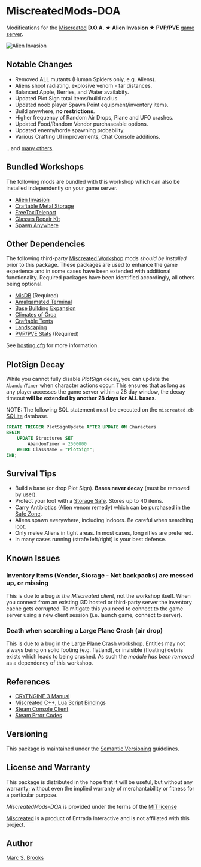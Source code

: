 # MiscreatedMods-DOA

Modifications for the [Miscreated](https://miscreatedgame.com) **D.O.A. ★ Alien Invasion ★ PVP/PVE** [game server](https://miscreated-servers.com/server/16803).

![Alien Invasion](https://raw.githubusercontent.com/nuxy/MiscreatedMods-DOA/master/Workshop/DeadOnArrival/preview.png)

## Notable Changes

- Removed ALL mutants (Human Spiders only, e.g. Aliens).
- Aliens shoot radiating, explosive venom - far distances.
- Balanced Apple, Berries, and Water availabity.
- Updated Plot Sign total items/build radius.
- Updated noob player Spawn Point equipment/inventory items.
- Build anywhere, **no restrictions**.
- Higher frequency of Random Air Drops, Plane and UFO crashes.
- Updated Food/Random Vendor purchaseable options.
- Updated enemy/horde spawning probability.
- Various Crafting UI improvements, Chat Console additions.

.. and [many others](https://github.com/nuxy/MiscreatedMods-DOA/commits/master).

## Bundled Workshops

The following mods are bundled with this workshop which can also be installed independently on your game server.

- [Alien Invasion](https://steamcommunity.com/sharedfiles/filedetails/?id=2787393227)
- [Craftable Metal Storage](https://steamcommunity.com/sharedfiles/filedetails/?id=2787400078)
- [FreeTaxiTeleport](https://steamcommunity.com/sharedfiles/filedetails/?id=2789568378)
- [Glasses Repair Kit](https://steamcommunity.com/sharedfiles/filedetails/?id=2787407832)
- [Spawn Anywhere](https://steamcommunity.com/sharedfiles/filedetails/?id=2787415227)

## Other Dependencies

The following third-party [Miscreated Workshop](https://steamcommunity.com/app/299740/workshop) mods _should be installed_ prior to this package.  These packages are used to enhance the game experience and in some cases have been extended with additional functionality.  Required packages have been identified accordingly, all others being optional.

- [MisDB](https://steamcommunity.com/sharedfiles/filedetails/?id=1841357578) (Required)
- [Amalgamated Terminal](https://steamcommunity.com/sharedfiles/filedetails/?id=2444612166)
- [Base Building Expansion](https://steamcommunity.com/sharedfiles/filedetails/?id=1699198355)
- [Climates of Orca](https://steamcommunity.com/sharedfiles/filedetails/?id=1807643206)
- [Craftable Tents](https://steamcommunity.com/sharedfiles/filedetails/?id=1739418619)
- [Landscaping](https://steamcommunity.com/sharedfiles/filedetails/?id=1673502088)
- [PVP/PVE Stats](https://steamcommunity.com/sharedfiles/filedetails/?id=1879915972) (Required)

See [hosting.cfg](https://github.com/nuxy/MiscreatedMods-DOA/blob/master/hosting.cfg) for more information.

## PlotSign Decay

While you cannot fully disable _PlotSign_ decay, you can update the `AbandonTimer` when character actions occur.  This ensures that as long as any player accesses the game server within a 28 day window, the decay timeout **will be extended by another 28 days for ALL bases**.

NOTE: The following SQL statement must be executed on the `miscreated.db` [SQLite](https://www.sqlite.org/index.html) database.

```sql
CREATE TRIGGER PlotSignUpdate AFTER UPDATE ON Characters
BEGIN
    UPDATE Structures SET
        AbandonTimer = 2500000
    WHERE ClassName = "PlotSign";
END;
```

## Survival Tips

- Build a base (or drop Plot Sign). **Bases never decay** (must be removed by user).
- Protect your loot with a [Storage Safe](https://steamcommunity.com/sharedfiles/filedetails/?id=2787400078). Stores up to 40 items.
- Carry Antibiotics (Alien venom remedy) which can be purchased in the [Safe Zone](https://store.steampowered.com/news/app/299740/view/2463980472079899483).
- Aliens spawn everywhere, including indoors. Be careful when searching loot.
- Only melee Aliens in tight areas. In most cases, long rifles are preferred.
- In many cases running (strafe left/right) is your best defense.

## Known Issues

### Inventory items (Vendor, Storage - Not backpacks) are messed up, or missing

This is due to a bug _in the Miscreated client_, not the workshop itself. When you connect from an existing i3D hosted or third-party server the inventory cache gets corrupted. To mitigate this you need to connect to the game server using a new client session (i.e. launch game, connect to server).

### Death when searching a Large Plane Crash (air drop)

This is due to a bug in the [Large Plane Crash workshop](https://steamcommunity.com/workshop/filedetails/?id=1987245557).  Entities may not always being on solid footing (e.g. flatland), or invisible (floating) debris exists which leads to being crushed.  As such the _module has been removed_ as a dependency of this workshop.

## References

- [CRYENGINE 3 Manual](https://docs.cryengine.com/display/SDKDOC2/Home)
- [Miscreated C++, Lua Script Bindings](https://github.com/hendrikp/MisScriptBinds)
- [Steam Console Client](https://developer.valvesoftware.com/wiki/SteamCMD)
- [Steam Error Codes](https://steamerrors.com)

## Versioning

This package is maintained under the [Semantic Versioning](https://semver.org) guidelines.

## License and Warranty

This package is distributed in the hope that it will be useful, but without any warranty; without even the implied warranty of merchantability or fitness for a particular purpose.

_MiscreatedMods-DOA_ is provided under the terms of the [MIT license](http://www.opensource.org/licenses/mit-license.php)

[Miscreated](https://miscreatedgame.com) is a product of Entrada Interactive and is not affiliated with this project.

## Author

[Marc S. Brooks](https://github.com/nuxy)
